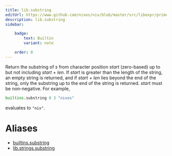 ```yaml
---
title: lib.substring
editUrl: https://www.github.com/nixos/nix/blob/master/src/libexpr/primops.cc
description: lib.substring
sidebar:

    badge:
        text: Builtin
        variant: note

    order: 8
---
```


Return the substring of *s* from character position *start*
(zero-based) up to but not including *start + len*. If *start* is
greater than the length of the string, an empty string is returned,
and if *start + len* lies beyond the end of the string, only the
substring up to the end of the string is returned. *start* must be
non-negative. For example,

```nix
builtins.substring 0 3 "nixos"
```

evaluates to `"nix"`.


# Aliases

- [builtins.substring](./reference/builtins/builtins-substring)
- [lib.strings.substring](./reference/lib/strings/lib-strings-substring)


